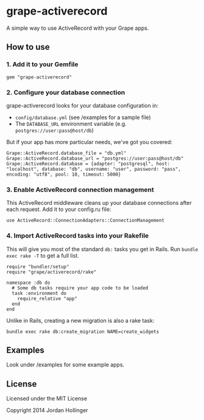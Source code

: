 # grape-activerecord

A simple way to use ActiveRecord with your Grape apps.

## How to use

### 1. Add it to your Gemfile

    gem "grape-activerecord"

### 2. Configure your database connection

grape-activerecord looks for your database configuration in:

* `config/database.yml` (see /examples for a sample file)
* The `DATABASE_URL` environment variable (e.g. `postgres://user:pass@host/db`)

But if your app has more particular needs, we've got you covered:

    Grape::ActiveRecord.database_file = "db.yml"
    Grape::ActiveRecord.database_url = "postgres://user:pass@host/db"
    Grape::ActiveRecord.database = {adapter: "postgresql", host: "localhost", database: "db", username: "user", password: "pass", encoding: "utf8", pool: 10, timeout: 5000}

### 3. Enable ActiveRecord connection management

This ActiveRecord middleware cleans up your database connections after each request. Add it to your config.ru file:

    use ActiveRecord::ConnectionAdapters::ConnectionManagement

### 4. Import ActiveRecord tasks into your Rakefile

This will give you most of the standard `db:` tasks you get in Rails. Run `bundle exec rake -T` to get a full list.

    require "bundler/setup"
    require "grape/activerecord/rake"

    namespace :db do
      # Some db tasks require your app code to be loaded
      task :environment do
        require_relative "app"
      end
    end

Unlike in Rails, creating a new migration is also a rake task:

    bundle exec rake db:create_migration NAME=create_widgets

## Examples

Look under /examples for some example apps.

## License

Licensed under the MIT License

Copyright 2014 Jordan Hollinger
